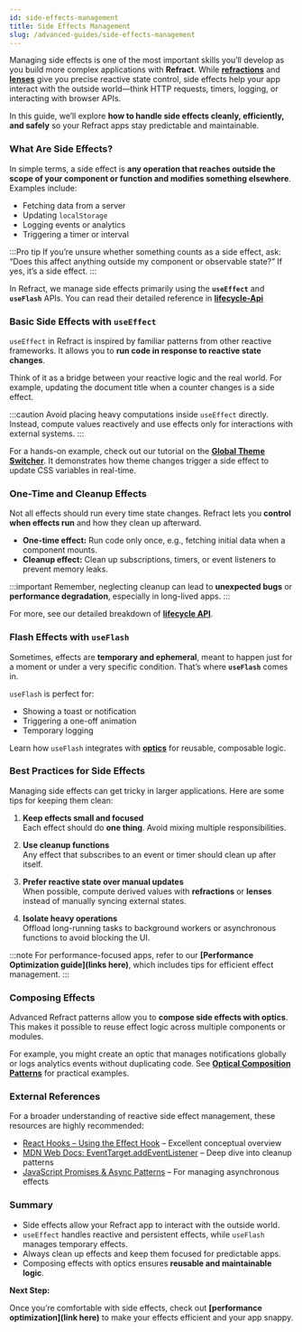 ```yaml
---
id: side-effects-management
title: Side Effects Management
slug: /advanced-guides/side-effects-management
---
```


Managing side effects is one of the most important skills you’ll develop as you build more complex applications with **Refract**. While **[refractions](../core-concepts/refractions.md)** and  **[lenses](../core-concepts/lenses.md)** give you precise reactive state control, side effects help your app interact with the outside world—think HTTP requests, timers, logging, or interacting with browser APIs.  

In this guide, we’ll explore **how to handle side effects cleanly, efficiently, and safely** so your Refract apps stay predictable and maintainable.

### What Are Side Effects?

In simple terms, a side effect is **any operation that reaches outside the scope of your component or function and modifies something elsewhere**. Examples include:

- Fetching data from a server  
- Updating `localStorage`  
- Logging events or analytics  
- Triggering a timer or interval  

:::Pro tip
If you’re unsure whether something counts as a side effect, ask: “Does this affect anything outside my component or observable state?” If yes, it’s a side effect.
:::

In Refract, we manage side effects primarily using the **`useEffect`** and **`useFlash`** APIs. You can read their detailed reference in **[lifecycle-Api](http://localhost:3000/docs/api-reference/lifecycle-api)**

### Basic Side Effects with `useEffect`

`useEffect` in Refract is inspired by familiar patterns from other reactive frameworks. It allows you to **run code in response to reactive state changes**.  

Think of it as a bridge between your reactive logic and the real world. For example, updating the document title when a counter changes is a side effect.

:::caution
Avoid placing heavy computations inside `useEffect` directly. Instead, compute values reactively and use effects only for interactions with external systems.
:::

For a hands-on example, check out our tutorial on the **[Global Theme Switcher](http://localhost:3000/docs/tutorials/global-theme-switcher)**. It demonstrates how theme changes trigger a side effect to update CSS variables in real-time.

### One-Time and Cleanup Effects

Not all effects should run every time state changes. Refract lets you **control when effects run** and how they clean up afterward.  

- **One-time effect:** Run code only once, e.g., fetching initial data when a component mounts.  
- **Cleanup effect:** Clean up subscriptions, timers, or event listeners to prevent memory leaks.

:::important
Remember, neglecting cleanup can lead to **unexpected bugs** or **performance degradation**, especially in long-lived apps.
:::

For more, see our detailed breakdown of **[lifecycle API](http://localhost:3000/docs/api-reference/lifecycle-api)**.

### Flash Effects with `useFlash`

Sometimes, effects are **temporary and ephemeral**, meant to happen just for a moment or under a very specific condition. That’s where **`useFlash`** comes in.  

`useFlash` is perfect for:

- Showing a toast or notification  
- Triggering a one-off animation  
- Temporary logging 

 Learn how `useFlash` integrates with **[optics](../core-concepts/optics.md)** for reusable, composable logic.

### Best Practices for Side Effects

Managing side effects can get tricky in larger applications. Here are some tips for keeping them clean:

1. **Keep effects small and focused**  
   Each effect should do **one thing**. Avoid mixing multiple responsibilities.  

2. **Use cleanup functions**  
   Any effect that subscribes to an event or timer should clean up after itself.  

3. **Prefer reactive state over manual updates**  
   When possible, compute derived values with **refractions** or **lenses** instead of manually syncing external states.  

4. **Isolate heavy operations**  
   Offload long-running tasks to background workers or asynchronous functions to avoid blocking the UI.

:::note
For performance-focused apps, refer to our **[Performance Optimization guide](links here)**, which includes tips for efficient effect management.
:::

### Composing Effects

Advanced Refract patterns allow you to **compose side effects with optics**. This makes it possible to reuse effect logic across multiple components or modules.  

For example, you might create an optic that manages notifications globally or logs analytics events without duplicating code. See **[Optical Composition Patterns](./optical-composition-patterns.md)** for practical examples.

### External References

For a broader understanding of reactive side effect management, these resources are highly recommended:

- [React Hooks – Using the Effect Hook](https://reactjs.org/docs/hooks-effect.html) – Excellent conceptual overview  
- [MDN Web Docs: EventTarget.addEventListener](https://developer.mozilla.org/en-US/docs/Web/API/EventTarget/addEventListener) – Deep dive into cleanup patterns  
- [JavaScript Promises & Async Patterns](https://developer.mozilla.org/en-US/docs/Web/JavaScript/Guide/Using_promises) – For managing asynchronous effects  

### Summary

- Side effects allow your Refract app to interact with the outside world.  
- `useEffect` handles reactive and persistent effects, while `useFlash` manages temporary effects.  
- Always clean up effects and keep them focused for predictable apps.  
- Composing effects with optics ensures **reusable and maintainable logic**.  

 **Next Step:** 

 Once you’re comfortable with side effects, check out **[performance optimization](link here)** to make your effects efficient and your app snappy.


